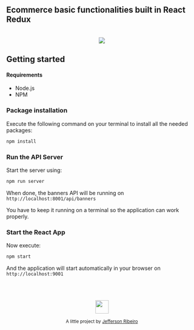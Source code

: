 ## Ecommerce basic functionalities built in React Redux
<p align="center">
  <br/>
  <img src="./doc/img/vorttex.gif">
</p>

## Getting started

#### Requirements

- Node.js
- NPM

### Package installation

Execute the following command on your terminal to install all the needed packages:
``` bash
npm install
```

### Run the API Server

Start the server using:
``` bash
npm run server
```

When done, the banners API will be running on  `http://localhost:8001/api/banners`

You have to keep it running on a terminal so the application can work properly.

### Start the React App

Now execute:
``` bash
npm start
```

And the application will start automatically in your browser on `http://localhost:9001`

<br/>
<br/>

<p align="center"><img src="https://avatars2.githubusercontent.com/u/20846473?s=70&v=4" width="35" height="35"/></p>
<p align="center">
<sub>A little project by <a href="http://www.jeffersonribeiro.com/">Jefferson Ribeiro</a></sub>
</p>
